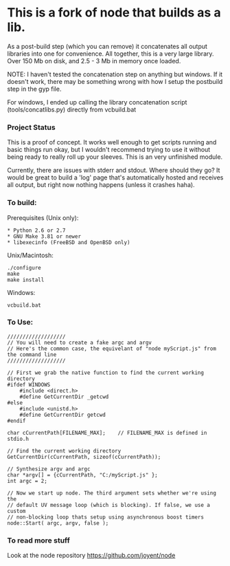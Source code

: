 # This is a fork of node that builds as a lib. 

As a post-build step (which you can remove) it concatenates all output libraries into one for convenience. All together, this is a very large library. Over 150 Mb on disk, and 2.5 - 3 Mb in memory once loaded.

NOTE: I haven't tested the concatenation step on anything but windows. If it doesn't work, there may be something wrong with how I setup the postbuild step in the gyp file.

For windows, I ended up calling the library concatenation script (tools/concatlibs.py) directly from vcbuild.bat

### Project Status

This is a proof of concept. It works well enough to get scripts running and basic things run okay, but I wouldn't recommend trying to use it without being ready to really roll up your sleeves. This is an very unfinished module.

Currently, there are issues with stderr and stdout. Where should they go? It would be great to build a 'log' page that's automatically hosted and receives all output, but right now nothing happens (unless it crashes haha).

### To build:

Prerequisites (Unix only):

    * Python 2.6 or 2.7
    * GNU Make 3.81 or newer
    * libexecinfo (FreeBSD and OpenBSD only)

Unix/Macintosh:

    ./configure
    make
    make install

Windows:

    vcbuild.bat

### To Use:
	///////////////////
    // You will need to create a fake argc and argv
	// Here's the common case, the equivelant of "node myScript.js" from the command line
    ///////////////////

    // First we grab the native function to find the current working directory
	#ifdef WINDOWS
        #include <direct.h>
        #define GetCurrentDir _getcwd
    #else
        #include <unistd.h>
        #define GetCurrentDir getcwd
    #endif

    char cCurrentPath[FILENAME_MAX];    // FILENAME_MAX is defined in stdio.h

    // Find the current working directory
    GetCurrentDir(cCurrentPath, sizeof(cCurrentPath));

    // Synthesize argv and argc
    char *argv[] = {cCurrentPath, "C:/myScript.js" };
    int argc = 2;

    // Now we start up node. The third argument sets whether we're using the
    // default UV message loop (which is blocking). If false, we use a custom
    // non-blocking loop thats setup using asynchronous boost timers
    node::Start( argc, argv, false );

### To read more stuff
Look at the node repository
https://github.com/joyent/node
